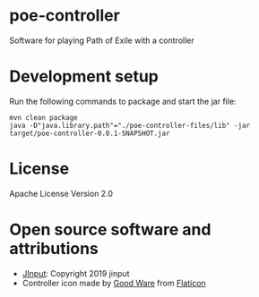 # poe-controller
Software for playing Path of Exile with a controller








# Development setup

Run the following commands to package and start the jar file: 

```
mvn clean package
java -D"java.library.path"="./poe-controller-files/lib" -jar target/poe-controller-0.0.1-SNAPSHOT.jar
```


# License
Apache License Version 2.0

# Open source software and attributions
- [JInput](https://jinput.github.io/jinput/): Copyright 2019 jinput
- Controller icon made by [Good Ware](https://www.flaticon.com/authors/good-ware") from [Flaticon](https://www.flaticon.com/)


